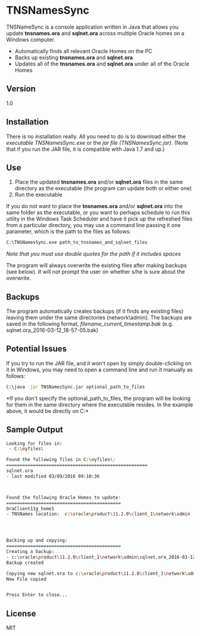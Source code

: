 # TNSNamesSync

TNSNameSync is a console application written in Java that allows you update **tnsnames.ora** and **sqlnet.ora** across multiple Oracle homes on a Windows computer.

  - Automatically finds all relevant Oracle Homes on the PC
  - Backs up existing **tnsnames.ora** and **sqlnet.ora**
  - Updates all of the **tnsnames.ora** and **sqlnet.ora** under all of the Oracle Homes






## Version
1.0

## Installation

There is no installation really. All you need to do is to download either the *executable TNSNamesSync.exe* or the *jar file (TNSNamesSync.jar)*. 
(Note that if you run the JAR file, it is compatible with Java 1.7 and up.)


## Use

1. Place the updated **tnsnames.ora** and/or **sqlnet.ora** files in the same directory as the executable (the program can update both or either one)
2. Run the executable

If you do not want to place the  **tnsnames.ora** and/or **sqlnet.ora** into the same folder as the executable, 
or you want to perhaps schedule to run this utility in the Windows Task Scheduler and have it pick up the refreshed files 
from a particular directory, you may use a command line passing it one parameter, which is the path to the files as follows:

```sh
C:\TNSNamesSync.exe path_to_tnsnames_and_sqlnet_files
```

*Note that you must use double quotes for the path if it includes spaces*

The program will always overwrite the existing files after making backups (see below). It will not prompt the user on whether s/he is sure
about the overwrite.


## Backups

The program automatically creates backups (if it finds any existing files) leaving them under the same directories (network\admin).
The backups are saved in the following format, *filename_current_timestamp.bak* (e.g. sqlnet.ora_2016-03-12_18-57-05.bak)

## Potential Issues

If you try to run the JAR file, and it won't open by simply double-clicking on it in Windows, you may need to open a command line
and run it manually as follows:

```sh
C:\java -jar TNSNamesSync.jar optional_path_to_files
```

*If you don't specify the optional_path_to_files, the program will be looking for them in the same directory where the executable resides. In the example above, it would be directly on C:\*


## Sample Output

```sh
Looking for files in:
 - C:\myfiles\

Found the following files in C:\myfiles\:
=====================================================
sqlnet.ora
- last modified 03/09/2016 09:10:36



Found the following Oracle Homes to update:
===========================================
OraClient11g_home1
- TNSNames location:  c:\oracle\product\11.2.0\client_1\network\admin




Backing up and copying:
===========================================
Creating a backup:
- c:\oracle\product\11.2.0\client_1\network\admin\sqlnet.ora_2016-03-12_23-02-29.bak
Backup created

Copying new sqlnet.ora to c:\oracle\product\11.2.0\client_1\network\admin
New File copied


Press Enter to close...
```


License
----

MIT


